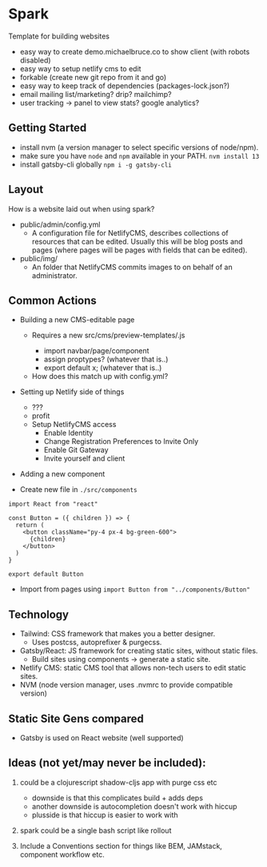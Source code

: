 # Spark

Template for building websites

- easy way to create demo.michaelbruce.co to show client (with robots disabled)
- easy way to setup netlify cms to edit
- forkable (create new git repo from it and go)
- easy way to keep track of dependencies (packages-lock.json?)
- email mailing list/marketing? drip? mailchimp?
- user tracking -> panel to view stats? google analytics?

## Getting Started

- install nvm (a version manager to select specific versions of node/npm).
- make sure you have `node` and `npm` available in your PATH. `nvm install 13`
- install gatsby-cli globally `npm i -g gatsby-cli`

## Layout

How is a website laid out when using spark?

- public/admin/config.yml
  - A configuration file for NetlifyCMS, describes collections of resources
    that can be edited. Usually this will be blog posts and pages (where pages
    will be pages with fields that can be edited).
- public/img/
  - An folder that NetlifyCMS commits images to on behalf of an administrator.

## Common Actions

- Building a new CMS-editable page
  - Requires a new src/cms/preview-templates/<name>.js
    - import navbar/page/component
    - assign proptypes? (whatever that is..)
    - export default x; (whatever that is..)
  - How does this match up with config.yml?

- Setting up Netlify side of things
  - ???
  - profit
  - Setup NetlifyCMS access
    - Enable Identity
    - Change Registration Preferences to Invite Only
    - Enable Git Gateway
    - Invite yourself and client

- Adding a new component

- Create new file in `./src/components`

```
import React from "react"

const Button = ({ children }) => {
  return (
    <button className="py-4 px-4 bg-green-600">
      {children}
    </button>
  )
}

export default Button
```

- Import from pages using `import Button from "../components/Button"`

## Technology

- Tailwind: CSS framework that makes you a better designer.
  - Uses postcss, autoprefixer & purgecss.
- Gatsby/React: JS framework for creating static sites, without static files.
  - Build sites using components -> generate a static site.
- Netlify CMS: static CMS tool that allows non-tech users to edit static sites.
- NVM (node version manager, uses .nvmrc to provide compatible version)

## Static Site Gens compared

- Gatsby is used on React website (well supported)

## Ideas (not yet/may never be included):

1. could be a clojurescript shadow-cljs app with purge css etc
   - downside is that this complicates build + adds deps
   - another downside is autocompletion doesn't work with hiccup
   + plusside is that hiccup is easier to work with

2. spark could be a single bash script like rollout

3. Include a Conventions section for things like BEM, JAMstack, component workflow etc.
